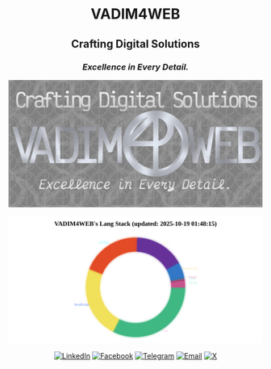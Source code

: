 <div align="center">

# VADIM4WEB
## Crafting Digital Solutions
### _Excellence in Every Detail._

[![Portfolio](https://github.com/vadim4web/vadim4web/blob/main/gh.png)](https://vadim4web.nuxt.dev)

[![stats](https://raw.githubusercontent.com/vadim4web/vadim4web/main/data/lang-stats.svg)](https://vadim4web.nuxt.dev)

[![LinkedIn](https://img.shields.io/badge/LinkedIn-0077B5?style=flat-square&logo=linkedin&logoColor=white)](https://www.linkedin.com/in/vadim4web)
[![Facebook](https://img.shields.io/badge/Facebook-1877F2?style=flat-square&logo=facebook&logoColor=white)](https://www.facebook.com/vadim4web)
[![Telegram](https://img.shields.io/badge/Telegram-0088CC?style=flat-square&logo=telegram&logoColor=white)](https://t.me/vadim4web)
[![Email](https://img.shields.io/badge/Email-FF5722?style=flat-square&logo=gmail&logoColor=white)](mailto:vadim4web@gmail.com)
[![X](https://img.shields.io/badge/X-1DA1F2?style=flat-square&logo=x&logoColor=white)](https://x.com/vadim4web)

</div>
